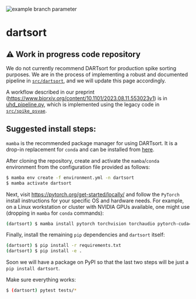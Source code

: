 ![example branch parameter](https://github.com/cwindolf/dartsort/actions/workflows/ci.yml/badge.svg?branch=main)

# dartsort

## :warning: Work in progress code repository

We do not currently recommend DARTsort for production spike sorting purposes. We are in the process of implementing a robust and documented pipeline in [`src/dartsort`](src/dartsort), and we will update this page accordingly.

A workflow described in our preprint (https://www.biorxiv.org/content/10.1101/2023.08.11.553023v1) is in [uhd_pipeline.py](scripts/uhd_pipeline.py), which is implemented using the legacy code in [`src/spike_psvae`](src/spike_psvae).


## Suggested install steps:

`mamba` is the recommended package manager for using DARTsort. It is a drop-in replacement for `conda` and can be installed from [here](https://mamba.readthedocs.io/en/latest/installation.html).

After cloning the repository, create and activate the `mamba`/`conda` environment from the configuration file provided as follows:

```bash
$ mamba env create -f environment.yml -n dartsort
$ mamba activate dartsort
```

Next, visit https://pytorch.org/get-started/locally/ and follow the `PyTorch` install instructions for your specific OS and hardware needs.
For example, on a Linux workstation or cluster with NVIDIA GPUs available, one might use (dropping in `mamba` for `conda` commands):

```bash
(dartsort) $ mamba install pytorch torchvision torchaudio pytorch-cuda=11.8 -c pytorch -c nvidia
```

Finally, install the remaining `pip` dependencies and `dartsort` itself:

```bash
(dartsort) $ pip install -r requirements.txt
(dartsort) $ pip install -e .
```

Soon we will have a package on PyPI so that the last two steps will be just a `pip install dartsort`.

Make sure everything works:

```bash
$ (dartsort) pytest tests/*
```

